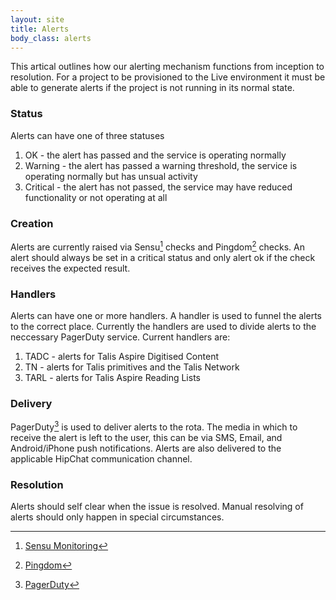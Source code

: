 ```yaml
---
layout: site
title: Alerts
body_class: alerts
---
```


This artical outlines how our alerting mechanism functions from inception to resolution.  For a project to be provisioned to the Live environment it must be able to generate alerts if the project is not running in its normal state.

### Status

Alerts can have one of three statuses

1. OK - the alert has passed and the service is operating normally
2. Warning - the alert has passed a warning threshold, the service is operating normally but has unsual activity
3. Critical - the alert has not passed, the service may have reduced functionality or not operating at all 

### Creation

Alerts are currently raised via Sensu[^1] checks and Pingdom[^2] checks.  An alert should always be set in a critical status and only alert ok if the check receives the expected result.

### Handlers

Alerts can have one or more handlers.  A handler is used to funnel the alerts to the correct place.  Currently the handlers are used to divide alerts to the neccessary PagerDuty service.  Current handlers are:

1. TADC - alerts for Talis Aspire Digitised Content
2. TN - alerts for Talis primitives and the Talis Network
3. TARL - alerts for Talis Aspire Reading Lists

### Delivery

PagerDuty[^3] is used to deliver alerts to the rota.  The media in which to receive the alert is left to the user, this can be via SMS, Email, and Android/iPhone push notifications.  Alerts are also delivered to the applicable HipChat communication channel.

### Resolution

Alerts should self clear when the issue is resolved.  Manual resolving of alerts should only happen in special circumstances.


[^1]: [Sensu Monitoring](https://sensuapp.org/)
[^2]: [Pingdom](https://www.pingdom.com)
[^3]: [PagerDuty](https://www.pagerduty.com)